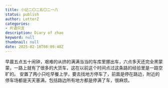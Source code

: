 ```yaml
---
title: 小记二〇二五〇二一八
status: publish
author: LetterZ
categories:
- 片语只言
description: Diary of zhao
keyword: null
thumbnail: null
date: 2025-02-18T08:09:40Z
---
```


早晨五点五十闹钟，艰难的从挤的满满当当的车库里挪出车，六点多天还完全黑蒙蒙，一路上就有了很多的大货车，这在以前这个时间点过这条路的经验里是一路空旷的。
安置了两小只吃早餐上学，要去找地方停车了，前面是停在路边，附近的停车场都是天天塞满，包括路边所有地方都是停满了车，很麻烦。